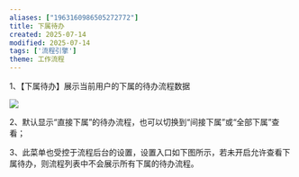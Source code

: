 ```yaml
---
aliases: ["1963160986505272772"]
title: 下属待办
created: 2025-07-14
modified: 2025-07-14
tags: ['流程引擎']
theme: 工作流程
---
```


1、【下属待办】展示当前用户的下属的待办流程数据

![](https://myhelpdoc.oss-cn-heyuan.aliyuncs.com/mdimages/44e8d9d49de242f80bc0852a196e008b.jpg)

2、默认显示“直接下属”的待办流程，也可以切换到“间接下属”或“全部下属”查看；

3、此菜单也受控于流程后台的设置，设置入口如下图所示，若未开启允许查看下属待办，则流程列表中不会展示所有下属的待办流程。

